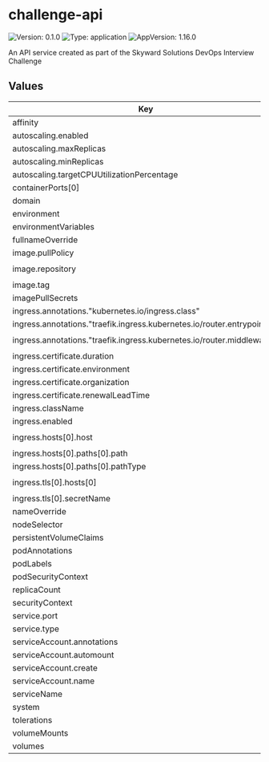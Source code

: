 # challenge-api

![Version: 0.1.0](https://img.shields.io/badge/Version-0.1.0-informational?style=flat-square) ![Type: application](https://img.shields.io/badge/Type-application-informational?style=flat-square) ![AppVersion: 1.16.0](https://img.shields.io/badge/AppVersion-1.16.0-informational?style=flat-square)

An API service created as part of the Skyward Solutions DevOps Interview Challenge

## Values

| Key | Type | Default | Description |
|-----|------|---------|-------------|
| affinity | object | `{}` |  |
| autoscaling.enabled | bool | `false` |  |
| autoscaling.maxReplicas | int | `100` |  |
| autoscaling.minReplicas | int | `1` |  |
| autoscaling.targetCPUUtilizationPercentage | int | `80` |  |
| containerPorts[0] | int | `8000` |  |
| domain | string | `"grove.sirwac.net"` |  |
| environment | string | `"dev"` |  |
| environmentVariables | list | `[]` |  |
| fullnameOverride | string | `""` |  |
| image.pullPolicy | string | `"Always"` |  |
| image.repository | string | `"grover424/challenge-api"` |  |
| image.tag | string | `"latest"` |  |
| imagePullSecrets | list | `[]` |  |
| ingress.annotations."kubernetes.io/ingress.class" | string | `"traefik"` |  |
| ingress.annotations."traefik.ingress.kubernetes.io/router.entrypoints" | string | `"websecure,web"` |  |
| ingress.annotations."traefik.ingress.kubernetes.io/router.middlewares" | string | `"challenge-api-ssl-redirect@kubernetescrd"` |  |
| ingress.certificate.duration | string | `"2160h"` |  |
| ingress.certificate.environment | string | `"production"` |  |
| ingress.certificate.organization | string | `"Grove"` |  |
| ingress.certificate.renewalLeadTime | string | `"360h"` |  |
| ingress.className | string | `"traefik"` |  |
| ingress.enabled | bool | `true` |  |
| ingress.hosts[0].host | string | `"challenge-api.grove.sirwac.net"` |  |
| ingress.hosts[0].paths[0].path | string | `"/"` |  |
| ingress.hosts[0].paths[0].pathType | string | `"Prefix"` |  |
| ingress.tls[0].hosts[0] | string | `"challenge-api.grove.sirwac.net"` |  |
| ingress.tls[0].secretName | string | `"certificate-api"` |  |
| nameOverride | string | `""` |  |
| nodeSelector | object | `{}` |  |
| persistentVolumeClaims | list | `[]` |  |
| podAnnotations | object | `{}` |  |
| podLabels | object | `{}` |  |
| podSecurityContext | object | `{}` |  |
| replicaCount | int | `1` |  |
| securityContext | object | `{}` |  |
| service.port | int | `8000` |  |
| service.type | string | `"ClusterIP"` |  |
| serviceAccount.annotations | object | `{}` |  |
| serviceAccount.automount | bool | `true` |  |
| serviceAccount.create | bool | `true` |  |
| serviceAccount.name | string | `""` |  |
| serviceName | string | `"api"` |  |
| system | string | `"challenge"` |  |
| tolerations | list | `[]` |  |
| volumeMounts | list | `[]` |  |
| volumes | list | `[]` |  |

